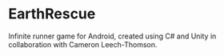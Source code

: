 # EarthRescue
Infinite runner game for Android, created using C# and Unity in collaboration with Cameron Leech-Thomson.
